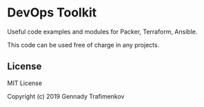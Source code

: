 # DevOps Toolkit

Useful code examples and modules for Packer, Terraform, Ansible.

This code can be used free of charge in any projects.

## License

MIT License

Copyright (c) 2019 Gennady Trafimenkov
